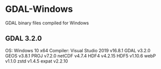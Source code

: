 # GDAL-Windows
GDAL binary files compiled for Windows 
## GDAL 3.2.0
OS: Windows 10 x64 
Compiler: Visual Studio 2019  v16.8.1
GDAL	v3.2.0
GEOS	v3.8.1
PROJ	v7.2.0
netCDF	v4.7.4
HDF4	v4.2.15
HDF5	v1.10.6
webP	v1.1.0
zstd	v1.4.5
expat	v2.2.10

